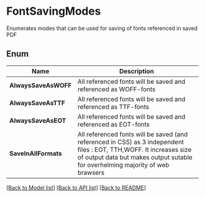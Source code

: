 ﻿
# FontSavingModes
Enumerates modes that can be used for saving of fonts
referenced in saved PDF 
            

## Enum
 Name | Description
------------ | ------------
**AlwaysSaveAsWOFF** | All referenced fonts will be saved and referenced as WOFF-fonts
**AlwaysSaveAsTTF** | All referenced fonts will be saved and referenced as TTF-fonts
**AlwaysSaveAsEOT** | All referenced fonts will be saved and referenced as EOT-fonts
**SaveInAllFormats** | All referenced fonts will be saved (and referenced in CSS) as 3 independent files : EOT, TTH,WOFF. It increases size of output data but makes output sutable for overhelming majority of web brawsers


[[Back to Model list]](../README.md#documentation-for-models) [[Back to API list]](../README.md#documentation-for-api-endpoints) [[Back to README]](../README.md)


